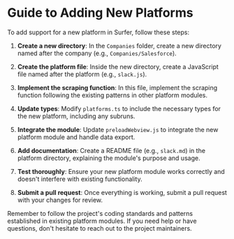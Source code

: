 # Guide to Adding New Platforms

To add support for a new platform in Surfer, follow these steps:

1. **Create a new directory**: In the `Companies` folder, create a new directory named after the company (e.g., `Companies/Salesforce`).

2. **Create the platform file**: Inside the new directory, create a JavaScript file named after the platform (e.g., `slack.js`).

3. **Implement the scraping function**: In this file, implement the scraping function following the existing patterns in other platform modules.

4. **Update types**: Modify `platforms.ts` to include the necessary types for the new platform, including any subruns.

5. **Integrate the module**: Update `preloadWebview.js` to integrate the new platform module and handle data export.

6. **Add documentation**: Create a README file (e.g., `slack.md`) in the platform directory, explaining the module's purpose and usage.

7. **Test thoroughly**: Ensure your new platform module works correctly and doesn't interfere with existing functionality.

8. **Submit a pull request**: Once everything is working, submit a pull request with your changes for review.

Remember to follow the project's coding standards and patterns established in existing platform modules. If you need help or have questions, don't hesitate to reach out to the project maintainers.
